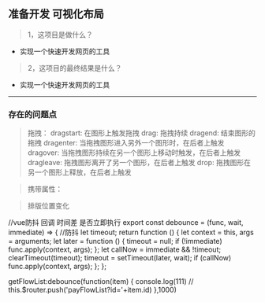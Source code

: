 ## 准备开发 可视化布局
> 1，这项目是做什么？

- 实现一个快速开发网页的工具

> 2，这项目的最终结果是什么？

- 实现一个快速开发网页的工具

---

### 存在的问题点
> 拖拽：
dragstart: 在图形上触发拖拽
drag: 拖拽持续
dragend: 结束图形的拖拽
dragenter: 当拖拽图形进入另外一个图形时，在后者上触发
dragover: 当拖拽图形持续在另一个图形上移动时触发，在后者上触发
dragleave: 拖拽图形离开了另一个图形，在后者上触发
drop: 拖拽图形在另一个图形上释放，在后者上触发

> 携带属性：

> 排版位置变化



//vue防抖 回调 时间差 是否立即执行
export const debounce = (func, wait, immediate) => {
    //防抖
    let timeout;
    return function () {
        let context = this, args = arguments;
        let later = function () {
            timeout = null;
            if (!immediate) func.apply(context, args);
        };
        let callNow = immediate && !timeout;
        clearTimeout(timeout);
        timeout = setTimeout(later, wait);
        if (callNow) func.apply(context, args);
    };
};

getFlowList:debounce(function(item) {
	console.log(111)
	// this.$router.push('payFlowList?id='+item.id)
},1000)